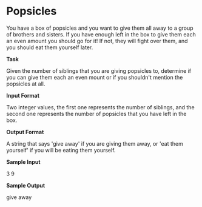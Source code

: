 
# Popsicles

You have a box of popsicles and you want to give them all away to a group of brothers and sisters. If you have enough left in the box to give them each an even amount you should go for it! If not, they will fight over them, and you should eat them yourself later.

**Task**

Given the number of siblings that you are giving popsicles to, determine if you can give them each an even mount or if you shouldn't mention the popsicles at all.

**Input Format**

Two integer values, the first one represents the number of siblings, and the second one represents the number of popsicles that you have left in the box.

**Output Format**

A string that says 'give away' if you are giving them away, or 'eat them yourself' if you will be eating them yourself.

**Sample Input**

3 9

**Sample Output**

give away